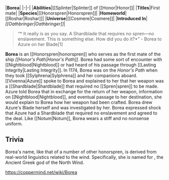 |**Borea**|
|-|-|
|**Abilities**|[[Splinter\|Splinter]] of [[Honor\|Honor]]|
|**Titles**|First mate|
|**Species**|[[Honorspren\|Honorspren]]|
|**Homeworld**|[[Roshar\|Roshar]]|
|**Universe**|[[Cosmere\|Cosmere]]|
|**Introduced In**|*[[Oathbringer\|Oathbringer]]*|

>“* It really is as you say. A Shardblade that requires no spren—no enslavement. This is something else. How did you do it?*”
\- Borea to Azure on her Blade[1]


**Borea** is an [[Honorspren\|honorspren]] who serves as the first mate of the ship *[[Honor's Path\|Honor's Path]]*.
Borea had some sort of encounter with [[Nightblood\|Nightblood]] or had heard of his passage through [[Lasting Integrity\|Lasting Integrity]]. In 1174, Borea was on the *Honor's Path* when they took [[Sylphrena\|Sylphrena]] and her companions aboard. [[Vivenna\|Azure]] spoke to Borea and explained to her that her weapon was a [[Shardblade\|Shardblade]] that required no [[Spren\|spren]] to be made. Azure told Borea that in exchange for the return of her weapon, information on [[Nightblood\|Nightblood]], and eventual passage to her destination, she would explain to Borea how her weapon had been crafted. Borea drew Azure's Blade herself and was investigated by her. Borea expressed shock that Azure had a Shardblade that required no enslavement and agreed to the deal.
Like [[Notum\|Notum]], Borea wears a stiff and no nonsense uniform.

## Trivia
Borea's name, like that of a number of other honorspren, is derived from real-world linguistics related to the wind. Specifically, she is named for , the Ancient Greek god of the North Wind.




https://coppermind.net/wiki/Borea